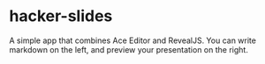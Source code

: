 # hacker-slides
A simple app that combines Ace Editor and RevealJS. You can write markdown on the left, and preview your presentation on the right.
